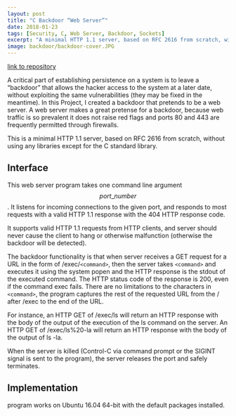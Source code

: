 ```yaml
---
layout: post
title: "C Backdoor “Web Server”"
date: 2018-01-23
tags: [Security, C, Web Server, Backdoor, Sockets]
excerpt: "A minimal HTTP 1.1 server, based on RFC 2616 from scratch, without using any libraries except for the C standard library." 
image: backdoor/backdoor-cover.JPG
---
```


[link to repository](https://github.com/AchyuthaBharadwaj/Web-Server-using-C-sockets)

A critical part of establishing persistence on a system is to leave a “backdoor” that allows the hacker access to the system at a later date, without exploiting the same vulnerabilities (they may be fixed in the meantime). In this Project, I created a backdoor that pretends to be a web server. A web server makes a great pretense for a backdoor, because web traffic is so prevalent it does not raise red flags and ports 80 and 443 are frequently permitted through firewalls.

This is a minimal HTTP 1.1 server, based on RFC 2616 from scratch, without using any libraries except for the C standard library.

## Interface

This web server program takes one command line argument $$port\_number$$. It listens for incoming connections to the given port, and responds to most requests with a valid HTTP 1.1 response with the 404 HTTP response code. 

It supports valid HTTP 1.1 requests from HTTP clients, and server should never cause the client to hang or otherwise malfunction (otherwise the backdoor will be detected).

The backdoor functionality is that when server receives a GET request for a URL in the form of /exec/`<command>`, then the server takes `<command>` and executes it using the system popen and the HTTP response is the stdout of the executed command. The HTTP status code of the response is 200, even if the command exec fails. There are no limitations to the characters in `<command>`, the program captures the rest of the requested URL from the / after /exec to the end of the URL.

For instance, an HTTP GET of /exec/ls will return an HTTP response with the body of the output of the execution of the ls command on the server. An HTTP GET of /exec/ls%20-la will return an HTTP response with the body of the output of ls -la.

When the server is killed (Control-C via command prompt or the SIGINT signal is sent to the program), the server releases the port and safely terminates.

## Implementation
program works on Ubuntu 16.04 64-bit with the default packages installed. 